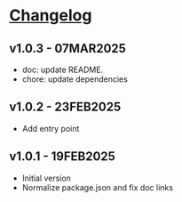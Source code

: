 # [Changelog](https://github.com/million-views/packages/commits/main/abac)

## v1.0.3 - 07MAR2025

- doc: update README.
- chore: update dependencies

## v1.0.2 - 23FEB2025

- Add entry point

## v1.0.1 - 19FEB2025

- Initial version
- Normalize package.json and fix doc links
